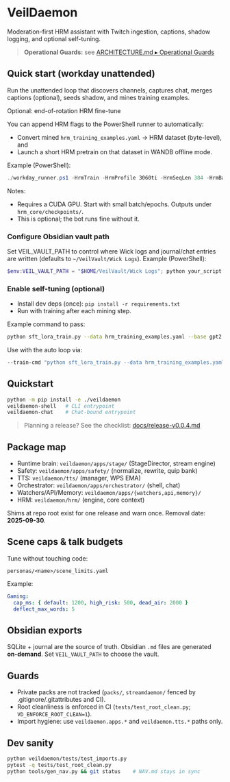 # VeilDaemon

Moderation-first HRM assistant with Twitch ingestion, captions, shadow logging, and optional self-tuning.

> **Operational Guards:** see [ARCHITECTURE.md ▸ Operational Guards](ARCHITECTURE.md#operational-guards-a-quick-map-for-humans)

## Quick start (workday unattended)

Run the unattended loop that discovers channels, captures chat, merges captions (optional), seeds shadow, and mines training examples.

Optional: end-of-rotation HRM fine-tune

You can append HRM flags to the PowerShell runner to automatically:

- Convert mined `hrm_training_examples.yaml` → HRM dataset (byte-level), and
- Launch a short HRM pretrain on that dataset in WANDB offline mode.

Example (PowerShell):

```powershell
./workday_runner.ps1 -HrmTrain -HrmProfile 3060ti -HrmSeqLen 384 -HrmBatch 24 -HrmEpochs 200 -HrmDataOut "data/text-sft-384"
```

Notes:

- Requires a CUDA GPU. Start with small batch/epochs. Outputs under `hrm_core/checkpoints/`.
- This is optional; the bot runs fine without it.

### Configure Obsidian vault path

Set VEIL_VAULT_PATH to control where Wick logs and journal/chat entries are written (defaults to `~/VeilVault/Wick Logs`). Example (PowerShell):

```powershell
$env:VEIL_VAULT_PATH = "$HOME/VeilVault/Wick Logs"; python your_script.py
```

### Enable self-tuning (optional)

- Install dev deps (once): `pip install -r requirements.txt`
- Run with training after each mining step.

Example command to pass:

```bash
python sft_lora_train.py --data hrm_training_examples.yaml --base gpt2 --out adapters/hrm-lora --epochs 1 --batch 2
```

Use with the auto loop via:

```bash
--train-cmd "python sft_lora_train.py --data hrm_training_examples.yaml --base gpt2 --out adapters/hrm-lora --epochs 1 --batch 2"
```

## Quickstart

```bash
python -m pip install -e ./veildaemon
veildaemon-shell   # CLI entrypoint
veildaemon-chat    # Chat-bound entrypoint
```

> Planning a release? See the checklist: [docs/release-v0.0.4.md](docs/release-v0.0.4.md)

## Package map

- Runtime brain: `veildaemon/apps/stage/` (StageDirector, stream engine)
- Safety: `veildaemon/apps/safety/` (normalize, rewrite, quip bank)
- TTS: `veildaemon/tts/` (manager, WPS EMA)
- Orchestrator: `veildaemon/apps/orchestrator/` (shell, chat)
- Watchers/API/Memory: `veildaemon/apps/{watchers,api,memory}/`
- HRM: `veildaemon/hrm/` (engine, core context)

Shims at repo root exist for one release and warn once. Removal date: **2025-09-30**.

## Scene caps & talk budgets

Tune without touching code:

```text
personas/<name>/scene_limits.yaml
```

Example:

```yaml
Gaming:
  cap_ms: { default: 1200, high_risk: 500, dead_air: 2000 }
  deflect_max_words: 5
```

## Obsidian exports

SQLite + journal are the source of truth. Obsidian `.md` files are generated **on-demand**. Set `VEIL_VAULT_PATH` to choose the vault.

## Guards

- Private packs are not tracked (`packs/`, `streamdaemon/` fenced by .gitignore/.gitattributes and CI).
- Root cleanliness is enforced in CI (`tests/test_root_clean.py`; `VD_ENFORCE_ROOT_CLEAN=1`).
- Import hygiene: use `veildaemon.apps.*` and `veildaemon.tts.*` paths only.

## Dev sanity

```bash
python veildaemon/tests/test_imports.py
pytest -q tests/test_root_clean.py
python tools/gen_nav.py && git status    # NAV.md stays in sync
```

